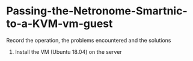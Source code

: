# Passing-the-Netronome-Smartnic-to-a-KVM-vm-guest
Record the operation, the problems encountered and the solutions


1. Install the VM (Ubuntu 18.04) on the server
